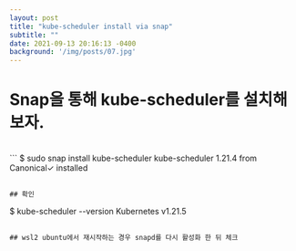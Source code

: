 ```yaml
---
layout: post
title: "kube-scheduler install via snap"
subtitle: ""
date: 2021-09-13 20:16:13 -0400
background: '/img/posts/07.jpg'
---
```

# Snap을 통해 kube-scheduler를 설치해 보자.
<br>
```
$ sudo snap install kube-scheduler
kube-scheduler 1.21.4 from Canonical✓ installed

```

## 확인
```
$ kube-scheduler --version
Kubernetes v1.21.5

```

## wsl2 ubuntu에서 재시작하는 경우 snapd를 다시 활성화 한 뒤 체크
